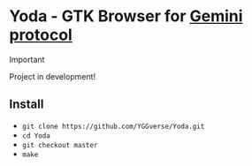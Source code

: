 # Yoda - GTK Browser for [Gemini protocol](https://geminiprotocol.net)

> [!IMPORTANT]
> Project in development!
>

## Install

* `git clone https://github.com/YGGverse/Yoda.git`
* `cd Yoda`
* `git checkout master`
* `make`